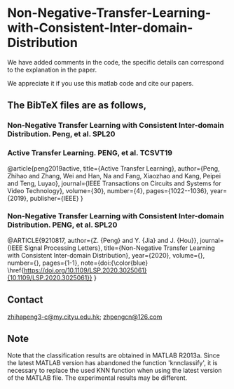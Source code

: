 # Non-Negative-Transfer-Learning-with-Consistent-Inter-domain-Distribution

We have added comments in the code, the specific details can correspond to the explanation in the paper.

We appreciate it if you use this matlab code and cite our papers.
## The BibTeX files are as follows,
### Non-Negative Transfer Learning with Consistent Inter-domain Distribution. Peng, et al. SPL20

### Active Transfer Learning. PENG, et al. TCSVT19
@article{peng2019active,
  title={Active Transfer Learning},
  author={Peng, Zhihao and Zhang, Wei and Han, Na and Fang, Xiaozhao and Kang, Peipei and Teng, Luyao},
  journal={IEEE Transactions on Circuits and Systems for Video Technology},
  volume={30},
  number={4},
  pages={1022--1036},
  year={2019},
  publisher={IEEE}
}
### Non-Negative Transfer Learning with Consistent Inter-domain Distribution. PENG, et al. SPL20
@ARTICLE{9210817,
  author={Z. {Peng} and Y. {Jia} and J. {Hou}},
  journal={IEEE Signal Processing Letters}, 
  title={Non-Negative Transfer Learning with Consistent Inter-domain Distribution}, 
  year={2020},
  volume={},
  number={},
  pages={1-1},
  note={doi:{\color{blue}
\href{https://doi.org/10.1109/LSP.2020.3025061}{10.1109/LSP.2020.3025061}}
  }

## Contact
zhihapeng3-c@my.cityu.edu.hk; zhpengcn@126.com

## Note
Note that the classification results are obtained in MATLAB R2013a. Since the latest MATLAB version has abandoned the function 'knnclassify', it is necessary to replace the used KNN function when using the latest version of the MATLAB file. The experimental results may be different.
